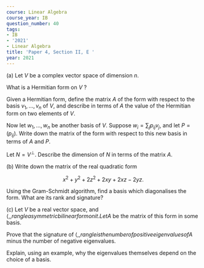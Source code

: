 ```yaml
---
course: Linear Algebra
course_year: IB
question_number: 40
tags:
- IB
- '2021'
- Linear Algebra
title: 'Paper 4, Section II, E '
year: 2021
---
```




(a) Let $V$ be a complex vector space of dimension $n$.

What is a Hermitian form on $V$ ?

Given a Hermitian form, define the matrix $A$ of the form with respect to the basis $v_{1}, \ldots, v_{n}$ of $V$, and describe in terms of $A$ the value of the Hermitian form on two elements of $V$.

Now let $w_{1}, \ldots, w_{n}$ be another basis of $V$. Suppose $w_{i}=\sum_{j} p_{i j} v_{j}$, and let $P=\left(p_{i j}\right)$. Write down the matrix of the form with respect to this new basis in terms of $A$ and $P$.

Let $N=V^{\perp}$. Describe the dimension of $N$ in terms of the matrix $A$.

(b) Write down the matrix of the real quadratic form

$$x^{2}+y^{2}+2 z^{2}+2 x y+2 x z-2 y z .$$

Using the Gram-Schmidt algorithm, find a basis which diagonalises the form. What are its rank and signature?

(c) Let $V$ be a real vector space, and $\langle,$,$rangle a symmetric bilinear form on it. Let A$ be the matrix of this form in some basis.

Prove that the signature of $\langle,$,$rangle is the number of positive eigenvalues of A$ minus the number of negative eigenvalues.

Explain, using an example, why the eigenvalues themselves depend on the choice of a basis.